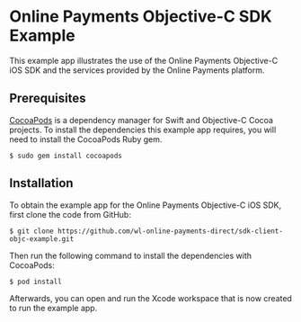 Online Payments Objective-C SDK Example
===============================

This example app illustrates the use of the Online Payments Objective-C iOS SDK and the services provided by the Online Payments platform.

Prerequisites
------------

[CocoaPods](https://cocoapods.org/) is a dependency manager for Swift and Objective-C Cocoa projects.
 To install the dependencies this example app requires, you will need to install the CocoaPods Ruby gem.

```
$ sudo gem install cocoapods
```

Installation
------------

To obtain the example app for the Online Payments Objective-C iOS SDK, first clone the code from GitHub:

```
$ git clone https://github.com/wl-online-payments-direct/sdk-client-objc-example.git
```

Then run the following command to install the dependencies with CocoaPods:

```
$ pod install
```

Afterwards, you can open and run the Xcode workspace that is now created to run the example app.

